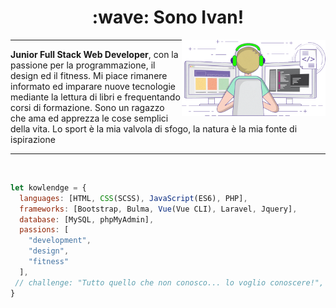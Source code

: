 <h1 align="center"> :wave: Sono Ivan! </h1>
<img align='right' src="gif.gif" width="230">

---

<p>
<strong>Junior Full Stack Web Developer</strong>, con la passione per la programmazione, il design ed il fitness. 
Mi piace rimanere informato ed imparare nuove tecnologie mediante la lettura di libri e frequentando corsi di formazione.
Sono un ragazzo che ama ed apprezza le cose semplici della vita. Lo sport è la mia valvola di sfogo, la natura è la mia fonte di ispirazione 
</p>

---

<br />

```javascript
let kowlendge = {
  languages: [HTML, CSS(SCSS), JavaScript(ES6), PHP],
  frameworks: [Bootstrap, Bulma, Vue(Vue CLI), Laravel, Jquery],
  database: [MySQL, phpMyAdmin],
  passions: [
    "development",
    "design",
    "fitness"
  ],
 // challenge: "Tutto quello che non conosco... lo voglio conoscere!",
}
```
